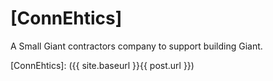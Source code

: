 # [ConnEhtics]
A Small Giant contractors company to support building Giant.

[ConnEhtics]: ({{ site.baseurl }}{{ post.url }})
